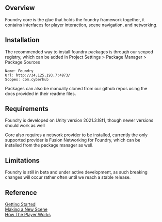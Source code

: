 ## Overview
Foundry core is the glue that holds the foundry framework together, it contains interfaces for player interaction, scene navigation, and networking.

## Installation
The recommended way to install foundry packages is through our scoped registry, which can be added in Project Settings > Package Manager > Package Sources

```
Name: Foundry
Url: http://34.125.193.7:4873/
Scopes: com.cyberhub
```

Packages can also be manually cloned from our github repos using the docs provided in their readme files.

## Requirements
Foundry is developed on Unity version 2021.3.18f1, though newer versions should work as well

Core also requires a network provider to be installed, currently the only supported provider is Fusion Networking for 
Foundry, which can be installed from the package manager as well.

## Limitations
Foundry is still in beta and under active development, as such breaking changes will occur rather often until we reach a stable release.

## Reference
[Getting Started](Manual/GettingStarted.md)<br/>
[Making a New Scene](Manual/MakingANewScene.md)<br/>
[How The Player Works](Manual/HowThePlayerWorks.md)
